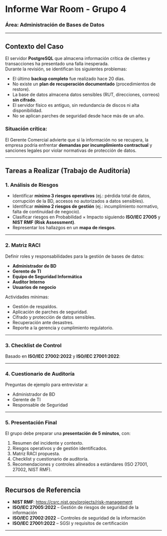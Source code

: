 # Informe War Room - Grupo 4
### Área: Administración de Bases de Datos

---

## Contexto del Caso
El servidor **PostgreSQL** que almacena información crítica de clientes y transacciones ha presentado una falla inesperada.  
Durante la revisión, se identifican los siguientes problemas:

- El último **backup completo** fue realizado hace 20 días.  
- No existe un **plan de recuperación documentado** (procedimientos de restore).  
- La base de datos almacena datos sensibles (RUT, direcciones, correos) **sin cifrado**.  
- El servidor físico es antiguo, sin redundancia de discos ni alta disponibilidad.  
- No se aplican parches de seguridad desde hace más de un año.  

### Situación crítica:
El Gerente Comercial advierte que si la información no se recupera, la empresa podría enfrentar **demandas por incumplimiento contractual** y sanciones legales por violar normativas de protección de datos.  

---

## Tareas a Realizar (Trabajo de Auditoría)

### 1. Análisis de Riesgos
- Identificar **mínimo 3 riesgos operativos** (ej.: pérdida total de datos, corrupción de la BD, accesos no autorizados a datos sensibles).  
- Identificar **mínimo 2 riesgos de gestión** (ej.: incumplimiento normativo, falta de continuidad de negocio).  
- Clasificar riesgos en Probabilidad × Impacto siguiendo **ISO/IEC 27005** y **NIST RMF (Risk Assessment)**.  
- Representar los hallazgos en un **mapa de riesgos**.  

---

### 2. Matriz RACI
Definir roles y responsabilidades para la gestión de bases de datos:  
- **Administrador de BD**  
- **Gerente de TI**  
- **Equipo de Seguridad Informática**  
- **Auditor Interno**  
- **Usuarios de negocio**  

Actividades mínimas:  
- Gestión de respaldos.  
- Aplicación de parches de seguridad.  
- Cifrado y protección de datos sensibles.  
- Recuperación ante desastres.  
- Reporte a la gerencia y cumplimiento regulatorio.  

---

### 3. Checklist de Control
Basado en **ISO/IEC 27002:2022** y **ISO/IEC 27001:2022**: 


---

### 4. Cuestionario de Auditoría
Preguntas de ejemplo para entrevistar a:  
- Administrador de BD  
- Gerente de TI  
- Responsable de Seguridad  

---

### 5. Presentación Final
El grupo debe preparar una **presentación de 5 minutos**, con:  
1. Resumen del incidente y contexto.  
2. Riesgos operativos y de gestión identificados.  
3. Matriz RACI propuesta.  
4. Checklist y cuestionario de auditoría.  
5. Recomendaciones y controles alineados a estándares (ISO 27001, 27002, NIST RMF).  

---

## Recursos de Referencia
- **NIST RMF**: https://csrc.nist.gov/projects/risk-management  
- **ISO/IEC 27005:2022** – Gestión de riesgos de seguridad de la información  
- **ISO/IEC 27002:2022** – Controles de seguridad de la información  
- **ISO/IEC 27001:2022** – SGSI y requisitos de certificación  

---
